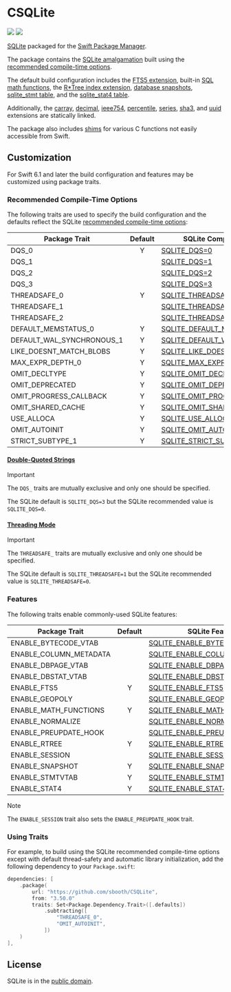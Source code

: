 # CSQLite

[![](https://img.shields.io/endpoint?url=https%3A%2F%2Fswiftpackageindex.com%2Fapi%2Fpackages%2Fsbooth%2FCSQLite%2Fbadge%3Ftype%3Dswift-versions)](https://swiftpackageindex.com/sbooth/CSQLite)
[![](https://img.shields.io/endpoint?url=https%3A%2F%2Fswiftpackageindex.com%2Fapi%2Fpackages%2Fsbooth%2FCSQLite%2Fbadge%3Ftype%3Dplatforms)](https://swiftpackageindex.com/sbooth/CSQLite)

[SQLite](https://sqlite.org/index.html) packaged for the [Swift Package Manager](https://swift.org/package-manager/).

The package contains the [SQLite amalgamation](https://sqlite.org/amalgamation.html) built using the [recommended compile-time options](https://sqlite.org/compile.html#recommended_compile_time_options).

The default build configuration includes the [FTS5 extension](https://sqlite.org/fts5.html), built-in [SQL math functions](https://sqlite.org/lang_mathfunc.html), the [R\*Tree index extension](https://sqlite.org/rtree.html), [database snapshots](https://sqlite.org/c3ref/snapshot.html), [sqlite_stmt table](https://www.sqlite.org/stmt.html), and the [sqlite_stat4 table](https://sqlite.org/fileformat2.html#stat4tab).

Additionally, the [carray](https://sqlite.org/carray.html), [decimal](https://sqlite.org/floatingpoint.html#the_decimal_c_extension), [ieee754](https://sqlite.org/floatingpoint.html#the_ieee754_c_extension), [percentile](https://www.sqlite.org/src/file/ext/misc/percentile.c), [series](https://www.sqlite.org/src/file/ext/misc/series.c), [sha3](https://www.sqlite.org/src/file/ext/misc/shathree.c), and [uuid](https://www.sqlite.org/src/file/ext/misc/uuid.c) extensions are statically linked.

The package also includes [shims](Sources/CSQLite/include/csqlite_shims.h) for various C functions not easily accessible from Swift.

## Customization

For Swift 6.1 and later the build configuration and features may be customized using package traits.

### Recommended Compile-Time Options

The following traits are used to specify the build configuration and the defaults reflect the SQLite [recommended compile-time options](https://sqlite.org/compile.html#recommended_compile_time_options):

| Package Trait | Default | SQLite Compile-Time Option |
| --- | :---: | --- |
| DQS_0 | Y | [SQLITE_DQS=0](https://sqlite.org/compile.html#dqs) |
| DQS_1 | | [SQLITE_DQS=1](https://sqlite.org/compile.html#dqs) |
| DQS_2 | | [SQLITE_DQS=2](https://sqlite.org/compile.html#dqs) |
| DQS_3 | | [SQLITE_DQS=3](https://sqlite.org/compile.html#dqs) |
| THREADSAFE_0 | Y | [SQLITE_THREADSAFE=0](https://sqlite.org/compile.html#threadsafe) |
| THREADSAFE_1 | | [SQLITE_THREADSAFE=1](https://sqlite.org/compile.html#threadsafe) |
| THREADSAFE_2 | | [SQLITE_THREADSAFE=2](https://sqlite.org/compile.html#threadsafe) |
| DEFAULT_MEMSTATUS_0 | Y | [SQLITE_DEFAULT_MEMSTATUS=0](https://sqlite.org/compile.html#default_memstatus) |
| DEFAULT_WAL_SYNCHRONOUS_1 | Y | [SQLITE_DEFAULT_WAL_SYNCHRONOUS=1](https://sqlite.org/compile.html#default_wal_synchronous) |
| LIKE_DOESNT_MATCH_BLOBS | Y | [SQLITE_LIKE_DOESNT_MATCH_BLOBS](https://sqlite.org/compile.html#like_doesnt_match_blobs) |
| MAX_EXPR_DEPTH_0 | Y | [SQLITE_MAX_EXPR_DEPTH=0](https://sqlite.org/compile.html#max_expr_depth) |
| OMIT_DECLTYPE | Y | [SQLITE_OMIT_DECLTYPE](https://sqlite.org/compile.html#omit_decltype) |
| OMIT_DEPRECATED | Y | [SQLITE_OMIT_DEPRECATED](https://sqlite.org/compile.html#omit_deprecated) |
| OMIT_PROGRESS_CALLBACK | Y | [SQLITE_OMIT_PROGRESS_CALLBACK](https://sqlite.org/compile.html#omit_progress_callback) |
| OMIT_SHARED_CACHE | Y | [SQLITE_OMIT_SHARED_CACHE](https://sqlite.org/compile.html#omit_shared_cache) |
| USE_ALLOCA | Y | [SQLITE_USE_ALLOCA](https://sqlite.org/compile.html#use_alloca) |
| OMIT_AUTOINIT | Y | [SQLITE_OMIT_AUTOINIT](https://sqlite.org/compile.html#omit_autoinit) |
| STRICT_SUBTYPE_1 | Y | [SQLITE_STRICT_SUBTYPE=1](https://sqlite.org/compile.html#strict_subtype) |

#### [Double-Quoted Strings](https://sqlite.org/quirks.html#dblquote)

> [!IMPORTANT]
> The `DQS_` traits are mutually exclusive and only one should be specified. 

The SQLite default is `SQLITE_DQS=3` but the SQLite recommended value is `SQLITE_DQS=0`.

#### [Threading Mode](https://sqlite.org/threadsafe.html)

> [!IMPORTANT]
> The `THREADSAFE_` traits are mutually exclusive and only one should be specified.

The SQLite default is `SQLITE_THREADSAFE=1` but the SQLite recommended value is `SQLITE_THREADSAFE=0`.

### Features

The following traits enable commonly-used SQLite features:

| Package Trait | Default | SQLite Feature |
| --- | :---: | --- |
| ENABLE_BYTECODE_VTAB | | [SQLITE_ENABLE_BYTECODE_VTAB](https://sqlite.org/bytecodevtab.html) |
| ENABLE_COLUMN_METADATA | | [SQLITE_ENABLE_COLUMN_METADATA](https://sqlite.org/c3ref/column_database_name.html) |
| ENABLE_DBPAGE_VTAB | | [SQLITE_ENABLE_DBPAGE_VTAB](https://sqlite.org/dbpage.html) |
| ENABLE_DBSTAT_VTAB | | [SQLITE_ENABLE_DBSTAT_VTAB](https://sqlite.org/dbstat.html) |
| ENABLE_FTS5 | Y | [SQLITE_ENABLE_FTS5](https://sqlite.org/fts5.html) |
| ENABLE_GEOPOLY | | [SQLITE_ENABLE_GEOPOLY](https://sqlite.org/geopoly.html) |
| ENABLE_MATH_FUNCTIONS | Y | [SQLITE_ENABLE_MATH_FUNCTIONS](https://sqlite.org/lang_mathfunc.html) |
| ENABLE_NORMALIZE | | [SQLITE_ENABLE_NORMALIZE](https://sqlite.org/c3ref/expanded_sql.html) |
| ENABLE_PREUPDATE_HOOK | | [SQLITE_ENABLE_PREUPDATE_HOOK](https://sqlite.org/c3ref/preupdate_blobwrite.html) |
| ENABLE_RTREE | Y | [SQLITE_ENABLE_RTREE](https://sqlite.org/rtree.html) |
| ENABLE_SESSION | | [SQLITE_ENABLE_SESSION](https://sqlite.org/sessionintro.html) |
| ENABLE_SNAPSHOT | Y | [SQLITE_ENABLE_SNAPSHOT](https://sqlite.org/c3ref/snapshot.html) |
| ENABLE_STMTVTAB | Y | [SQLITE_ENABLE_STMTVTAB](https://sqlite.org/stmt.html) |
| ENABLE_STAT4 | Y | [SQLITE_ENABLE_STAT4](https://sqlite.org/fileformat2.html#stat4tab) |

> [!NOTE]
> The `ENABLE_SESSION` trait also sets the `ENABLE_PREUPDATE_HOOK` trait.

### Using Traits

For example, to build using the SQLite recommended compile-time options except with default thread-safety and automatic library initialization, add the following dependency to your `Package.swift`:

```swift
dependencies: [
    .package(
        url: "https://github.com/sbooth/CSQLite",
        from: "3.50.0"
        traits: Set<Package.Dependency.Trait>([.defaults])
            .subtracting([
                "THREADSAFE_0",
                "OMIT_AUTOINIT",
            ])
    )
],
```

## License

SQLite is in the [public domain](https://sqlite.org/copyright.html).
